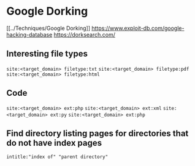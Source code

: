# Google Dorking
[[../Techniques/Google Dorking]]
https://www.exploit-db.com/google-hacking-database
https://dorksearch.com/

## Interesting file types

`site:<target_domain> filetype:txt`
`site:<target_domain> filetype:pdf`
`site:<target_domain> filetype:html`

## Code

`site:<target_domain> ext:php`
`site:<target_domain> ext:xml`
`site:<target_domain> ext:py`
`site:<target_domain> ext:php`

## Find directory listing pages for directories that do not have index pages

 `intitle:"index of" "parent directory"`






	